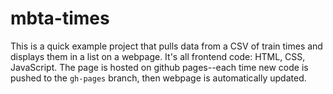 # mbta-times

This is a quick example project that pulls data from a CSV of train times and displays them in a list on a webpage. It's all frontend code: HTML, CSS, JavaScript. The page is hosted on github pages--each time new code is pushed to the `gh-pages` branch, then webpage is automatically updated.
